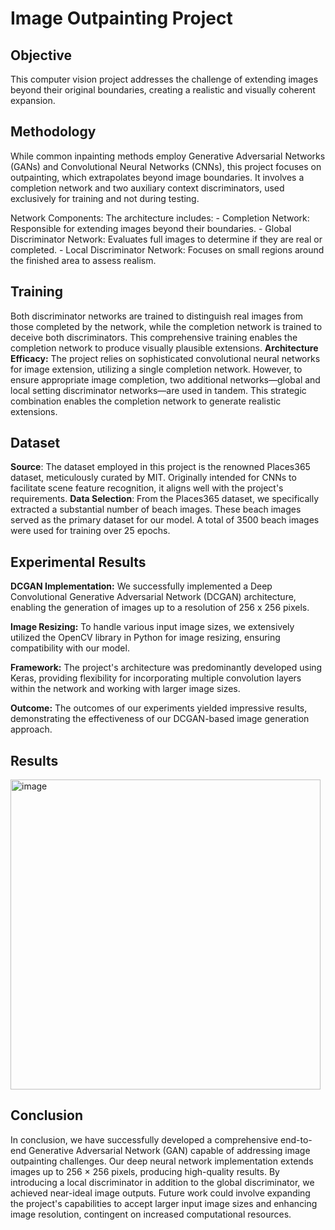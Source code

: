 # Image Outpainting Project
## Objective
This computer vision project addresses the challenge of extending images beyond their original boundaries, creating a realistic and visually coherent expansion.
## Methodology
<p>
While common inpainting methods employ Generative Adversarial Networks (GANs) and Convolutional Neural Networks (CNNs), this project focuses on outpainting, which extrapolates beyond image boundaries. It involves a completion network and two auxiliary context discriminators, used exclusively for training and not during testing.
</p>
<p>
Network Components: The architecture includes:
- Completion Network: Responsible for extending images beyond their boundaries.
- Global Discriminator Network: Evaluates full images to determine if they are real or completed.
- Local Discriminator Network: Focuses on small regions around the finished area to assess realism.
</p>

## Training
Both discriminator networks are trained to distinguish real images from those completed by the network, while the completion network is trained to deceive both discriminators. This comprehensive training enables the completion network to produce visually plausible extensions.
**Architecture Efficacy:** The project relies on sophisticated convolutional neural networks for image extension, utilizing a single completion network. However, to ensure appropriate image completion, two additional networks—global and local setting discriminator networks—are used in tandem. This strategic combination enables the completion network to generate realistic extensions. 


## Dataset

**Source**: The dataset employed in this project is the renowned Places365 dataset, meticulously curated by MIT. Originally intended for CNNs to facilitate scene feature recognition, it aligns well with the project's requirements.
**Data Selection**: From the Places365 dataset, we specifically extracted a substantial number of beach images. These beach images served as the primary dataset for our model. A total of 3500 beach images were used for training over 25 epochs.

## Experimental Results

**DCGAN Implementation:** We successfully implemented a Deep Convolutional Generative Adversarial Network (DCGAN) architecture, enabling the generation of images up to a resolution of 256 x 256 pixels.

**Image Resizing:** To handle various input image sizes, we extensively utilized the OpenCV library in Python for image resizing, ensuring compatibility with our model.

**Framework:** The project's architecture was predominantly developed using Keras, providing flexibility for incorporating multiple convolution layers within the network and working with larger image sizes.

**Outcome:** The outcomes of our experiments yielded impressive results, demonstrating the effectiveness of our DCGAN-based image generation approach.

## Results
<img width="496" alt="image" src="https://github.com/riya1606/Image_Outpainting/assets/62128029/19b16231-1197-4367-8d3b-0e1f270d93b8">

## Conclusion
In conclusion, we have successfully developed a comprehensive end-to-end Generative Adversarial Network (GAN) capable of addressing image outpainting challenges. Our deep neural network implementation extends images up to 256 × 256 pixels, producing high-quality results. By introducing a local discriminator in addition to the global discriminator, we achieved near-ideal image outputs. Future work could involve expanding the project's capabilities to accept larger input image sizes and enhancing image resolution, contingent on increased computational resources.
